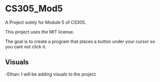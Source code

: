 # CS305_Mod5
A Project solely for Module 5 of CS305.

This project uses the MIT license.

The goal is to create a program that places a button under your cursor so you cant not click it.

## Visuals
-Ethan: I will be adding visuals to the project
